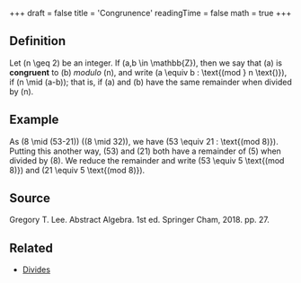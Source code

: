 +++
draft = false
title = 'Congrunence'
readingTime = false
math = true
+++

## Definition
Let \(n \geq 2\) be an integer. If \(a,b \in \mathbb{Z}\), then we say that \(a\) is **congruent** to \(b\) _modulo_ \(n\), and write \(a \equiv b \: \text{(mod } n \text{)}\), if \(n  \mid  (a-b)\); that is, if \(a\) and \(b\) have the same remainder when divided by \(n\).

## Example
As \(8 \mid (53-21)\) (\(8 \mid 32\)), we have \(53 \equiv 21 \: \text{(mod 8)}\). Putting this another way, \(53\) and \(21\) both have a remainder of \(5\) when divided by \(8\). We reduce the remainder and write \(53 \equiv 5 \text{(mod 8)}\) and \(21 \equiv 5 \text{(mod 8)}\).

## Source
<!-- Author(s). Title of Textbook. Edition (if applicable). Publisher, Year. Page(s) used. -->
Gregory T. Lee. Abstract Algebra. 1st ed. Springer Cham, 2018. pp. 27.

## Related

- [Divides](./divides.md)
